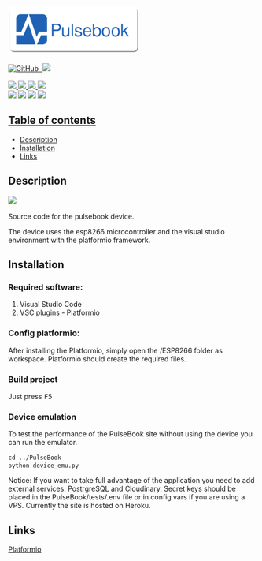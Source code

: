 <div id="top"></div>
<div class="logos">
<a href="https://pulsebook.herokuapp.com/"><img src="https://github.com/piekny27/PulseBook/blob/master/testy/static/images/Pulsebook_banner.png" height="95"></a><br><br>
<a href="#"><img alt="GitHub" src="https://img.shields.io/github/license/piekny27/flask-projekt?style=flat-square">&nbsp; <img src="https://img.shields.io/website-up-down-green-red/https/pulsebook.herokuapp.com.svg?style=flat-square"></a><br><br>
<a href="https://github.com/piekny27/flask-projekt"><img src="https://img.shields.io/badge/Flask-330F63?style=for-the-badge&logo=flask&logoColor=white"> <img src="https://img.shields.io/badge/Bootstrap-563D7C?style=for-the-badge&logo=bootstrap&logoColor=white"> <img src="https://img.shields.io/badge/Python-3776AB?style=for-the-badge&logo=python&logoColor=white"> <img src="https://img.shields.io/badge/PostgreSQL-316192?style=for-the-badge&logo=postgresql&logoColor=white"><br>
<img src="https://img.shields.io/badge/adafruit-000000?style=for-the-badge&logo=adafruit&logoColor=white"> <img src="https://img.shields.io/badge/Heroku-430098?style=for-the-badge&logo=heroku&logoColor=white"> <img src="https://img.shields.io/badge/espressif-E7352C?style=for-the-badge&logo=espressif&logoColor=white"> <img src="https://img.shields.io/badge/blender-%23F5792A.svg?style=for-the-badge&logo=blender&logoColor=white">
</div>
<div class="other">

## Table of contents
* [Description](#description)
* [Installation](#installation)
* [Links](#links)

## Description
<a href="#"><img src="https://cdn.discordapp.com/attachments/913059546275127306/985995974436589569/untitled45.png" height="150"></a>

Source code for the pulsebook device.

The device uses the esp8266 microcontroller and the visual studio environment with the platformio framework.

## Installation
### Required software:
1. Visual Studio Code
2. VSC plugins - Platformio

### Config platformio:
After installing the Platformio, simply open the /ESP8266 folder as workspace. Platformio should create the required files.

### Build project
Just press <kbd>F5</kbd>

### Device emulation
To test the performance of the PulseBook site without using the device you can run the emulator.
```
cd ../PulseBook
python device_emu.py
```
Notice:
If you want to take full advantage of the application you need to add external services: PostrgreSQL and Cloudinary. Secret keys should be placed in the PulseBook/tests/.env file or in config vars if you are using a VPS. Currently the site is hosted on Heroku.
## Links
[Platformio](https://platformio.org/)
